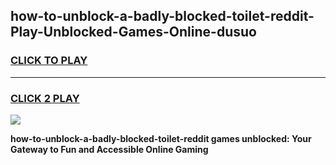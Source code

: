 
## how-to-unblock-a-badly-blocked-toilet-reddit-Play-Unblocked-Games-Online-dusuo
<h3>
<a href="https://premium76.site?title=how-to-unblock-a-badly-blocked-toilet-reddit&ref=25A">CLICK TO PLAY</a></h3>
<hr>

<h3>
<a href="https://premium76.site?title=how-to-unblock-a-badly-blocked-toilet-reddit&ref=25A">CLICK 2 PLAY</a>
  
</h3>

<a href="https://premium76.site?title=how-to-unblock-a-badly-blocked-toilet-reddit&ref=25A"><img src="https://clearcache.store/games.png"></a>


**how-to-unblock-a-badly-blocked-toilet-reddit games unblocked: Your Gateway to Fun and Accessible Online Gaming**
